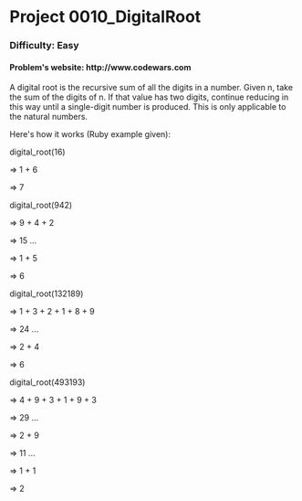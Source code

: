 <h1>Project 0010_DigitalRoot</h1>
<h3>Difficulty: Easy </h3>
<h4>Problem's website: http://www.codewars.com</h4>

A digital root is the recursive sum of all the digits in a number. Given n, take the sum of the digits of n. If that value has two digits, continue reducing in this way until a single-digit number is produced. This is only applicable to the natural numbers.

Here's how it works (Ruby example given):

digital_root(16)

=> 1 + 6

=> 7

digital_root(942)

=> 9 + 4 + 2

=> 15 ...

=> 1 + 5

=> 6

digital_root(132189)

=> 1 + 3 + 2 + 1 + 8 + 9

=> 24 ...

=> 2 + 4

=> 6

digital_root(493193)

=> 4 + 9 + 3 + 1 + 9 + 3

=> 29 ...

=> 2 + 9

=> 11 ...

=> 1 + 1

=> 2    